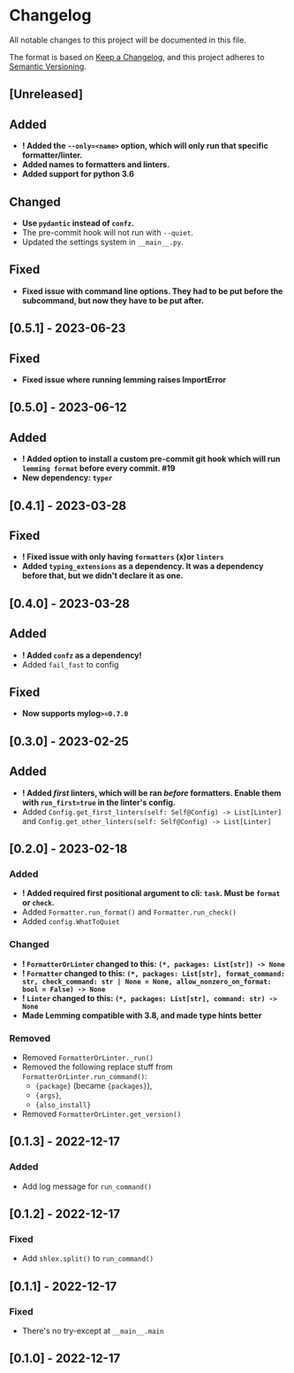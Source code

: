 # Changelog

All notable changes to this project will be documented in this file.

The format is based on [Keep a Changelog](https://keepachangelog.com/en/1.0.0/), and this project adheres to [Semantic Versioning](https://semver.org/spec/v2.0.0.html).

## [Unreleased]

## Added

- **! Added the `--only=<name>` option, which will only run that specific formatter/linter.**
- **Added names to formatters and linters.**
- **Added support for python 3.6**

## Changed

- **Use `pydantic` instead of `confz`.**
- The pre-commit hook will not run with `--quiet`.
- Updated the settings system in `__main__.py`.

## Fixed

- **Fixed issue with command line options. They had to be put before the subcommand, but now they have to be put after.**

## [0.5.1] - 2023-06-23

## Fixed

- **Fixed issue where running lemming raises ImportError**

## [0.5.0] - 2023-06-12

## Added

- **! Added option to install a custom pre-commit git hook which will run `lemming format` before every commit. #19**
- **New dependency: `typer`**

## [0.4.1] - 2023-03-28

## Fixed

- **! Fixed issue with only having `formatters` (x)or `linters`**
- **Added `typing_extensions` as a dependency. It was a dependency before that, but we didn't declare it as one.**

## [0.4.0] - 2023-03-28

## Added

- **! Added `confz` as a dependency!**
- Added `fail_fast` to config

## Fixed

- **Now supports mylog`>=0.7.0`**

## [0.3.0] - 2023-02-25

## Added

- **! Added _first_ linters, which will be ran _before_ formatters. Enable them with `run_first=true` in the linter's config.**
- Added `Config.get_first_linters(self: Self@Config) -> List[Linter]` and `Config.get_other_linters(self: Self@Config) -> List[Linter]`

## [0.2.0] - 2023-02-18

### Added

- **! Added required first positional argument to cli: `task`. Must be `format` or `check`.**
- Added `Formatter.run_format()` and `Formatter.run_check()`
- Added `config.WhatToQuiet`

### Changed

- **! `FormatterOrLinter` changed to this: `(*, packages: List[str]) -> None`**
- **! `Formatter` changed to this: `(*, packages: List[str], format_command: str, check_command: str | None = None, allow_nonzero_on_format: bool = False) -> None`**
- **! `Linter` changed to this: `(*, packages: List[str], command: str) -> None`**
- **Made Lemming compatible with 3.8, and made type hints better**

### Removed

- Removed `FormatterOrLinter._run()`
- Removed the following replace stuff from `FormatterOrLinter.run_command()`:
  - `{package}` (became `{packages}`),
  - `{args}`,
  - `{also_install}`
- Removed `FormatterOrLinter.get_version()`

## [0.1.3] - 2022-12-17

### Added

- Add log message for `run_command()`

## [0.1.2] - 2022-12-17

### Fixed

- Add `shlex.split()` to `run_command()`

## [0.1.1] - 2022-12-17

### Fixed

- There's no try-except at `__main__.main`

## [0.1.0] - 2022-12-17
